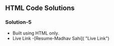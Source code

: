 ## HTML Code Solutions

### Solution-5

- Built using HTML only.
- Live Link -[Resume-Madhav Sahi]( "Live Link")